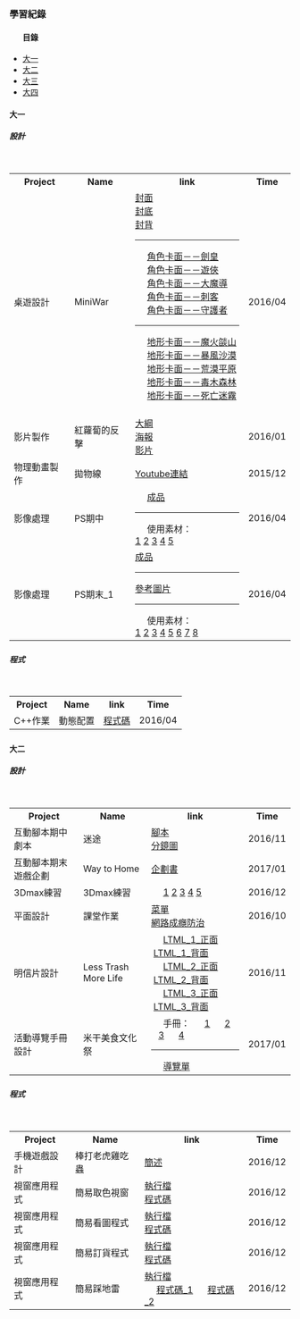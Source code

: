 <h3>學習紀錄</h3>
<ul><h4>目錄</h4>
  <a href="#fir"><li>大一</li></a>
  <a href="#sec"><li>大二</li></a>
  <a href="#thr"><li>大三</li></a>
  <a href="#"><li>大四</li></a>
</ul>

<h4 id="fir">大一</h4>
<h5>設計<h5>
<table>
  <tr>
    <th>Project</th>
    <th>Name</th>
    <th>link</th>
    <th>Time</th>
  </tr>
  <tr>
    <td>桌遊設計</td>
    <td>MiniWar</td> 
    <td>
      <a href="https://images.plurk.com/7dLuKIBXNCZwBu9dCaZz.jpg">封面</a><br>
      <a href="https://images.plurk.com/7mcbEiPumYKKb3frCaZz.jpg">封底</a><br>
      <a href="https://images.plurk.com/4f6uIf8ZxpVhCL1GCaZz.jpg">封背</a><hr>
      <a href="https://images.plurk.com/4Jo34U3PQZEkIhxMCaZz.jpg">角色卡面－－劍皇</a><br>
      <a href="https://images.plurk.com/7fQwozZ0vY39eErLCaZz.jpg">角色卡面－－遊俠</a><br>
      <a href="https://images.plurk.com/3m0f8SScGpJaZ9sgCaZz.jpg">角色卡面－－大魔導</a><br>
      <a href="https://images.plurk.com/6M4RC1nZFV1FEfv9CaZz.jpg">角色卡面－－刺客</a><br>
      <a href="https://images.plurk.com/2beRlfZVtX4CgRPNCaZz.jpg">角色卡面－－守護者</a><hr>
      <a href="https://images.plurk.com/6hWqtVWL2tKpBOe5CaZz.jpg">地形卡面－－魔火燄山</a><br>
      <a href="https://images.plurk.com/7JFDg8OT2QQzDXaBCaZz.jpg">地形卡面－－暴風沙漠</a><br>
      <a href="https://images.plurk.com/7sgTZAhE6FbdpeDDCaZz.jpg">地形卡面－－荒漠平原</a><br>
      <a href="https://images.plurk.com/1GpDJCiuvEmCac3vCaZz.jpg">地形卡面－－毒木森林</a><br>
      <a href="https://images.plurk.com/79YmHj8xlhw2opABCaZz.jpg">地形卡面－－死亡迷霧</a>
    </td>
    <td>2016/04</td>
  </tr>
  <tr>
    <td>影片製作</td>
    <td>紅蘿蔔的反擊</td> 
    <td>
      <a href="https://drive.google.com/open?id=1MJoAC171oUgBRnIXXVgLbomVchL1j8Gu">大綱</a><br>
      <a href="https://drive.google.com/open?id=1uTCdpXLvDfP54AE-JLcmD8Hu0pWeHz5Z">海報</a><br>
      <a href="https://drive.google.com/open?id=1kNlhQNgcluCb8JBoW2bbte6WgPSY-I22">影片</a>
    </td>
    <td>2016/01</td>
  </tr>
  <tr>
    <td>物理動畫製作</td>
    <td>拋物線</td> 
    <td><a href="https://www.youtube.com/watch?v=pXuh14Om5Ts">Youtube連結</a></td>
    <td>2015/12</td>
  </tr>
  <tr>
    <td>影像處理</td>
    <td>PS期中</td> 
    <td>
      <a href="https://images.plurk.com/77ue7ctyaKyVNxyICaZz.jpg">成品</a><hr>
      使用素材：<br>
      <a href="https://images.plurk.com/7fd222sR20h8jqLSCaZz.jpg">1</a>
      <a href="https://images.plurk.com/2JcnZJgpQSNtKZ9CCaZz.jpg">2</a>
      <a href="https://images.plurk.com/5yX7YHGMV9FwClQBCaZz.jpg">3</a>
      <a href="https://images.plurk.com/6Uz0vpNwC8BkJ2PGCaZz.jpg">4</a>
      <a href="https://images.plurk.com/2G1Rq7o3aSJJOm2mCaZz.jpg">5</a>
    </td>
    <td>2016/04</td>
  </tr>
  <tr>
    <td>影像處理</td>
    <td>PS期末_1</td> 
    <td>
      <a href="https://images.plurk.com/25Pm6f4QDxJW9Tl8CaZz.jpg">成品</a><hr>
      <a href="https://images.plurk.com/2x2Xpj0Rgwpo3c6lCaZz.jpg">參考圖片</a><hr>
      使用素材：<br>
      <a href="https://images.plurk.com/2k2MgFsDHvkNNz1lCaZz.jpg">1</a>
      <a href="https://images.plurk.com/7AKbEWaPB6YGTej7CaZz.jpg">2</a>
      <a href="https://images.plurk.com/4Nyi1yapNkPET1MaCaZz.jpg">3</a>
      <a href="https://images.plurk.com/5TPKznOew1SsP3t5CaZz.jpg">4</a>
      <a href="https://images.plurk.com/60Ntnq6UbFx79byvCaZz.jpg">5</a>
      <a href="https://images.plurk.com/4Br1UEMgzFxjyCGJCaZz.jpg">6</a>
      <a href="https://images.plurk.com/5fNoFlxasLqU4O74CaZz.jpg">7</a>
      <a href="https://images.plurk.com/1r1AD9sNCZ4X0xhoCaZz.jpg">8</a>
    </td>
    <td>2016/04</td>
  </tr>
</table>

<h5>程式<h5>
<table>
  <tr>
    <th>Project</th>
    <th>Name</th>
    <th>link</th>
    <th>Time</th>
  </tr>
  <tr>
    <td>C++作業</td>
    <td>動態配置</td>
    <td><a href="https://paste.plurk.com/show/2626090/">程式碼</a></td> 
    <td>2016/04</td>
  </tr>
</table>


<h4 id="sec">大二</h4>
<h5>設計<h5>
<table>
  <tr>
    <th>Project</th>
    <th>Name</th>
    <th>link</th>
    <th>Time</th>
  </tr>
  <tr>
    <td>互動腳本期中劇本</td>
    <td>迷途</td> 
    <td>
      <a href="https://drive.google.com/open?id=1HUZrU8YAR7fhQIKv6YTj0PTuI2Akg8FM">腳本</a><br>
      <a href="https://drive.google.com/open?id=1AoIi_iaEIbPhUvWK9pRINcKUhhFssRjw">分鏡圖</a>
    </td>
    <td>2016/11</td>
  </tr>
  <tr>
    <td>互動腳本期末遊戲企劃</td>
    <td>Way to Home</td> 
    <td><a href="https://drive.google.com/open?id=1W9T-fJAcxApSw3GcoYF2l6tWkxvANush">企劃書</a></td>
    <td>2017/01</td>
  </tr>
  <tr>
    <td>3Dmax練習</td>
    <td>3Dmax練習</td> 
    <td>
      <a href="https://images.plurk.com/2iGsOORXZmtu2TZVCaZz.jpg">1</a>
      <a href="https://images.plurk.com/6SEjObrDRFWK1HI4CaZz.jpg">2</a>
      <a href="https://images.plurk.com/5xv2IO57mdjFKBDRCaZz.jpg">3</a>
      <a href="https://images.plurk.com/JVCDHfpsrvlNGXivCaZz.jpg">4</a>
      <a href="https://images.plurk.com/3QDsl0uu4Gk0VE7FCaZz.jpg">5</a>
    </td>
    <td>2016/12</td>
  </tr>
  <tr>
    <td>平面設計</td>
    <td>課堂作業</td> 
    <td>
      <a href="https://images.plurk.com/5UhrQbsYAhjE1vgICaZz.jpg">菜單</a><br>
      <a href="https://images.plurk.com/2VfxVPXxUkv8amR5CaZz.jpg">網路成癮防治</a>
    </td>
    <td>2016/10</td>
  </tr>
  <tr>
    <td>明信片設計</td>
    <td>Less Trash More Life</td> 
    <td>
      <a href="https://images.plurk.com/f4YW8KQqTJTgSZ29CaZz.jpg">LTML_1_正面</a>
      <a href="https://images.plurk.com/e2fGobj9c0GIHiawCaZz.jpg">LTML_1_背面</a><br>
      <a href="https://images.plurk.com/4HnCACYVY60fdQGmCaZz.jpg">LTML_2_正面</a>
      <a href="https://images.plurk.com/31QTrK25atLWRSb4CaZz.jpg">LTML_2_背面</a><br>
      <a href="https://images.plurk.com/5xIJDvtok7cyWGaXCaZz.jpg">LTML_3_正面</a>
      <a href="https://images.plurk.com/4VymxT8G1wDPn89BCaZz.jpg">LTML_3_背面</a>
    </td>
    <td>2016/11</td>
  </tr>
  <tr>
    <td>活動導覽手冊設計</td>
    <td>米干美食文化祭</td> 
    <td>
      手冊：
      <a href="https://images.plurk.com/7MEaqSRP60B28XfHCaZz.jpg">1</a>
      <a href="https://images.plurk.com/6pzNIN2D8uzzIkI2CaZz.jpg">2</a>
      <a href="https://images.plurk.com/7hxV6JEnGyLY6QbGCaZz.jpg">3</a>
      <a href="https://images.plurk.com/1Om0Jkc5D70JLSDCCaZz.jpg">4</a>
      <hr>
      <a href="https://images.plurk.com/24zyqo1cXyFBB0fMCaZz.jpg">導覽單</a> 
    </td>
    <td>2017/01</td>
  </tr>
</table>

<h5>程式<h5>
<table>
  <tr>
    <th>Project</th>
    <th>Name</th>
    <th>link</th>
    <th>Time</th>
  </tr>
    <tr>
    <td>手機遊戲設計</td>
    <td>棒打老虎雞吃蟲</td> 
    <td><a href="https://images.plurk.com/68kGZG80fTi7OH0eCaZz.jpg">簡述</a> </td>
    <td>2016/12</td>
  </tr>
  <tr>
    <td>視窗應用程式</td>
    <td>簡易取色視窗</td>
    <td>
      <a href="https://drive.google.com/open?id=1H2v4gBOc2GXppooJHiC5QpX1Xk4slUh9">執行檔</a><br>
      <a href="https://paste.plurk.com/show/4umEyIZY4I6QVUSir0H4/">程式碼</a></td>
    <td>2016/12</td>
  </tr>
  <tr>
    <td>視窗應用程式</td>
    <td>簡易看圖程式</td>
    <td>
      <a href="https://drive.google.com/open?id=1fByzPw_4KAvkHbppF4EQCq6uPeSboRPU">執行檔</a><br>
      <a href="https://paste.plurk.com/show/u7f6UrA1XhzROaASo2eY/">程式碼</a></td>
    <td>2016/12</td>
  </tr>
  <tr>
    <td>視窗應用程式</td>
    <td>簡易訂貨程式</td>
    <td>
      <a href="https://drive.google.com/open?id=1_0xsir0o4c1lh7cblvshD6cHEq6XARPs">執行檔</a><br>
      <a href="https://paste.plurk.com/show/mch9kdfy9x38giDy3Wwq/">程式碼</a></td>
    <td>2016/12</td>
  </tr>
  <tr>
    <td>視窗應用程式</td>
    <td>簡易踩地雷</td>
    <td>
      <a href="https://drive.google.com/open?id=1GS_XwNFrr4r2xz6tEZzPCZ2XuSG3vk1z">執行檔</a><br>
      <a href="https://paste.plurk.com/show/dBjelY43WmlK8lyMzjar/">程式碼_1</a>
      <a href="https://paste.plurk.com/show/lLux8QBrGTEkvbDRUv7f/">程式碼_2</a></td>
    <td>2016/12</td>
  </tr>
</table>
